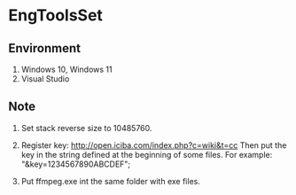 # EngToolsSet

## Environment

1. Windows 10, Windows 11
2. Visual Studio


## Note

1. Set stack reverse size to 10485760.

2. Register key: http://open.iciba.com/index.php?c=wiki&t=cc
   Then put the key in the string defined at the beginning of some files. For example: "&key=1234567890ABCDEF";

3. Put ffmpeg.exe int the same folder with exe files.
